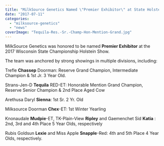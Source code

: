 ```yaml
---
title: "MilkSource Genetics Named \"Premier Exhibitor\" at State Holstein Show"
date: "2017-07-11"
categories: 
  - "milksource-genetics"
  - "news"
coverImage: "Tequila-Res.-Sr.-Champ-Hon-Mention-Grand.jpg"
---
```


MilkSource Genetics was honored to be named **Premier Exhibitor** at the 2017 Wisconsin State Championship Holstein Show.

The team was anchored by strong showings in multiple divisions, including:

Trefle **Chassep** Doorman: Reserve Grand Champion, Intermediate Champion & 1st Jr. 3 Year Old.

Strans-Jen-D **Tequila** RED-ET: Honorable Mention Grand Champion, Reserve Senior Champion & 2nd Place Aged Cow

Arethusa Daryl **Sienna**: 1st Sr. 2 Yr. Old 

Milksource Doorman **Chex**\-ET: 1st Winter Yearling 

Knonaudale **Mudpie**\-ET, TK-Plain-View **Ripley** and Gaemenchet Sid **Katia** : 2nd, 3rd and 4th Place 5 Year Olds, respectively

Rubis Goldsun **Lexie** and Miss Apple **Snapple**\-Red: 4th and 5th Place 4 Year Olds, respectively.
